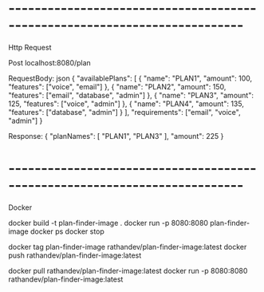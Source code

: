 
# -------------------------------------------------------------------------- #

Http Request

Post
localhost:8080/plan

RequestBody: json
{
    "availablePlans": [
        {
            "name": "PLAN1",
            "amount": 100,
            "features": ["voice", "email"]
        },
        {
            "name": "PLAN2",
            "amount": 150,
            "features": ["email", "database", "admin"]
        },
        {
            "name": "PLAN3",
            "amount": 125,
            "features": ["voice", "admin"]
        },
        {
            "name": "PLAN4",
            "amount": 135,
            "features": ["database", "admin"]
        }
    ],
    "requirements": ["email", "voice", "admin"]
}

Response:
{
    "planNames": [
        "PLAN1",
        "PLAN3"
    ],
    "amount": 225
}


# -------------------------------------------------------------------------- #

Docker 

docker build -t plan-finder-image .
docker run -p 8080:8080 plan-finder-image
docker ps
docker stop <PID>

docker tag plan-finder-image rathandev/plan-finder-image:latest
docker push rathandev/plan-finder-image:latest

docker pull rathandev/plan-finder-image:latest
docker run -p 8080:8080 rathandev/plan-finder-image:latest

